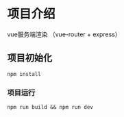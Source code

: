 # 项目介绍
vue服务端渲染 （vue-router + express）

## 项目初始化
```
npm install
```

### 项目运行
```
npm run build && npm run dev
```
